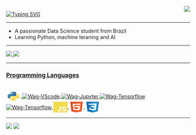 <img align="right" src="https://visitor-badge.laobi.icu/badge?page_id=wagner-fernando.wagner-fernando" /> 

<a href="https://git.io/typing-svg"><img src="https://readme-typing-svg.demolab.com?font=timesnewroman&weight=1000&size=40&pause=800&color=F7F7F7&random=true&height=70&lines=Hi+There!👋;I'm+Wagner!😊" alt="Typing SVG" /></a>

---

* A passionate Data Science student from Brazil
* Learning Python, machine leraning and AI
  
---  

<div>
  <a href="https://github.com/wagner-fernando">
  <img height="160em" src="https://github-readme-stats.vercel.app/api?username=wagner-fernando&show_icons=true&theme=dark&include_all_commits=true&count_private=true"/>
  <img height="160em" src="https://github-readme-stats.vercel.app/api/top-langs/?username=wagner-fernando&layout=compact&langs_count=16&theme=dark"/>
</div>

---

### Programming Languages

<div style="display: inline_block"><br>
  <img align="center" alt="Wag-Python" height="30" width="40" src="https://raw.githubusercontent.com/devicons/devicon/master/icons/python/python-original.svg">

  <img align="center" alt="Wag-VScode" height="30" width="40" src="https://cdn.jsdelivr.net/gh/devicons/devicon/icons/vscode/vscode-original.svg"/>
  
  <img align="center" alt="Wag-Jupyter" height="30" width="40" src="https://cdn.jsdelivr.net/gh/devicons/devicon/icons/jupyter/jupyter-original.svg"/>
          
  <img align="center" alt="Wag-Tensorflow" height="30" width="40" src="https://cdn.jsdelivr.net/gh/devicons/devicon/icons/tensorflow/tensorflow-original.svg"/>

  <img align="center" alt="Wag-Tensorflow" height="30" width="40" src="https://cdn.jsdelivr.net/gh/devicons/devicon/icons/git/git-original.svg"/>
                      
  <img align="center" alt="Wag-JS" height="30" width="40" src="https://raw.githubusercontent.com/devicons/devicon/master/icons/javascript/javascript-plain.svg">
  
  <img align="center" alt="Wag-HTML" height="30" width="40" src="https://raw.githubusercontent.com/devicons/devicon/master/icons/html5/html5-original.svg">
  
  <img align="center" alt="Wag-CSS" height="30" width="40" src="https://raw.githubusercontent.com/devicons/devicon/master/icons/css3/css3-original.svg">
  
</div>

---

<div>
  <a href = "mailto:wagner.fsilva272@gmail.com"><img src="https://img.shields.io/badge/-Gmail-%23333?style=for-the-badge&logo=gmail&logoColor=white" target="_blank"></a>
  <a href="https://www.linkedin.com/in/wagner-fernando" target="_blank"><img src="https://img.shields.io/badge/-LinkedIn-%230077B5?style=for-the-badge&logo=linkedin&logoColor=white" target="_blank"></a> 
</div>
